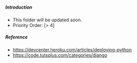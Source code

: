 ##### Introduction
- This folder will be updated soon. 
- Priority Order: [> 4]

##### Reference
- https://devcenter.heroku.com/articles/deploying-python
- https://code.tutsplus.com/categories/django
